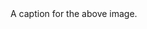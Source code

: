 ﻿<BSFigure>
    <BSImage Source="400x300" IsRounded="true" IsFluid="true" IsPlaceholder="true" />
    <BSFigureCaption>A caption for the above image.</BSFigureCaption>
</BSFigure>